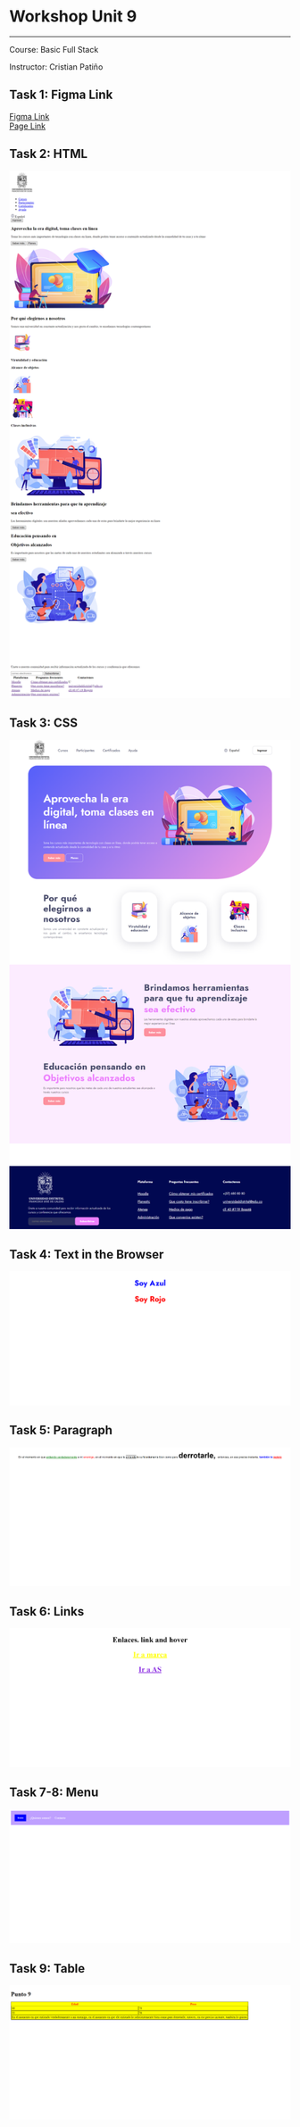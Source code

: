 <h1>Workshop Unit 9</h1>
<hr>
<p>Course: Basic Full Stack</p>
<p>Instructor: Cristian Patiño</p>
<h2>Task 1: Figma Link</h2>
<a href="https://www.figma.com/file/ZTZImpFpCFX9p1xrn64Jc5/Untitled?type=design&node-id=0%3A1&mode=design&t=aDws3MCSo4E8Ggts-1" target="__blank">Figma Link</a>
<br>
<a href="https://full-stack-curse.vercel.app/">Page Link</a>
<h2>Task 2: HTML</h2>
<div style="text-align: center;">
  <img src="./Public/images/html-page.png" alt="html">
</div>
<h2>Task 3: CSS</h2>
<div style="text-align: center;">
  <img src="./Public/images/Css.png" alt="css">
</div>
<h2>Task 4: Text in the Browser</h2>
<div style="text-align: center;">
  <img src="./Public/images/point-4.png" alt="punto4">
</div>
<h2>Task 5: Paragraph</h2>
<div style="text-align: center;">
  <img src="./Public/images/point-5.png" alt="punto5">
</div>
<h2>Task 6: Links</h2>
<div style="text-align: center;">
  <img src="./Public/images/point-6.png" alt="punto6">
</div>
<h2>Task 7-8: Menu</h2>
<div style="text-align: center;">
  <img src="./Public/images/point-7.png" alt="punto7">
</div>
<h2>Task 9: Table</h2>
<div style="text-align: center;">
  <img src="./Public/images/point-9.png" alt="punto9">
</div>
